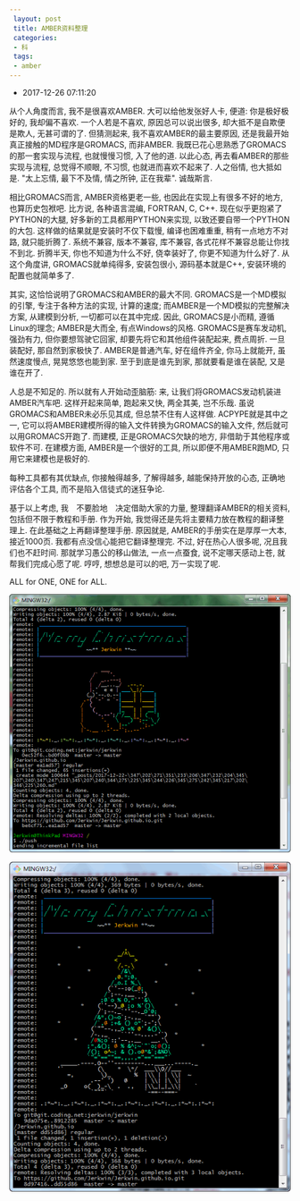 ```yaml
---
 layout: post
 title: AMBER资料整理
 categories:
 - 科
 tags:
 - amber
---
```


- 2017-12-26 07:11:20

从个人角度而言, 我不是很喜欢AMBER. 大可以给他发张好人卡, 便道: 你是极好极好的, 我却偏不喜欢. 一个人若是不喜欢, 原因总可以说出很多, 却大抵不是自欺便是欺人, 无甚可谓的了. 但猜测起来, 我不喜欢AMBER的最主要原因, 还是我最开始真正接触的MD程序是GROMACS, 而非AMBER. 我既已花心思熟悉了GROMACS的那一套实现与流程, 也就慢慢习惯, 入了他的道. 以此心态, 再去看AMBER的那些实现与流程, 总觉得不顺眼, 不习惯, 也就进而喜欢不起来了. 人之俗情, 也大抵如是. "太上忘情, 最下不及情, 情之所钟, 正在我辈". 诚哉斯言.

相比GROMACS而言, AMBER资格更老一些, 也因此在实现上有很多不好的地方, 也算历史包袱吧. 比方说, 各种语言混编, FORTRAN, C, C++. 现在似乎更抱紧了PYTHON的大腿, 好多新的工具都用PYTHON来实现, 以致还要自带一个PYTHON的大包. 这样做的结果就是安装时不仅下载慢, 编译也困难重重, 稍有一点地方不对路, 就只能折腾了. 系统不兼容, 版本不兼容, 库不兼容, 各式花样不兼容总能让你找不到北. 折腾半天, 你也不知道为什么不好, 侥幸装好了, 你更不知道为什么好了. 从这个角度讲, GROMACS就单纯得多, 安装包很小, 源码基本就是C++, 安装环境的配置也就简单多了.

其实, 这恰恰说明了GROMACS和AMBER的最大不同. GROMACS是一个MD模拟的引擎, 专注于各种方法的实现, 计算的速度; 而AMBER是一个MD模拟的完整解决方案, 从建模到分析, 一切都可以在其中完成. 因此, GROMACS是小而精, 遵循Linux的理念; AMBER是大而全, 有点Windows的风格. GROMACS是赛车发动机, 强劲有力, 但你要想驾驶它回家, 却要先将它和其他组件装配起来, 费点周折. 一旦装配好, 那自然到家极快了. AMBER是普通汽车, 好在组件齐全, 你马上就能开, 虽然速度慢点, 晃晃悠悠也能到家. 至于到底是谁先到家, 那就要看是谁在装配, 又是谁在开了.

人总是不知足的. 所以就有人开始动歪脑筋: 来, 让我们将GROMACS发动机装进AMBER汽车吧. 这样开起来简单, 跑起来又快, 两全其美, 岂不乐哉. 虽说GROMACS和AMBER未必乐见其成, 但总禁不住有人这样做. ACPYPE就是其中之一, 它可以将AMBER建模所得的输入文件转换为GROMACS的输入文件, 然后就可以用GROMACS开跑了. 而建模, 正是GROMACS欠缺的地方, 非借助于其他程序或软件不可. 在建模方面, AMBER是一个很好的工具, 所以即便不用AMBER跑MD, 只用它来建模也是极好的.

每种工具都有其优缺点, 你接触得越多, 了解得越多, 越能保持开放的心态, 正确地评估各个工具, 而不是陷入信徒式的迷狂争论.

基于以上考虑, 我　不要脸地　决定借助大家的力量, 整理翻译AMBER的相关资料, 包括但不限于教程和手册. 作为开始, 我觉得还是先将主要精力放在教程的翻译整理上. 在此基础之上再翻译整理手册. 原因就是, AMBER的手册实在是厚厚一大本, 接近1000页. 我都有点没信心能把它翻译整理完. 不过, 好在热心人很多呢, 况且我们也不赶时间. 那就学习愚公的移山做法, 一点一点蚕食, 说不定哪天感动上苍, 就帮我们完成心愿了呢. 哼哼, 想想总是可以的吧, 万一实现了呢.

ALL for ONE, ONE for ALL.

![](/pic/2016/amber.png)

![](/pic/2016/amber-1.png)

